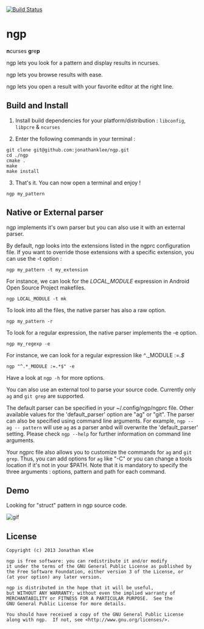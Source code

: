 [![Build Status](https://www.travis-ci.com/jonathanklee/ngp.svg?branch=master)](https://www.travis-ci.com/jonathanklee/ngp)

ngp
===

**n**curses **g**re**p**

ngp lets you look for a pattern and display results in ncurses.

ngp lets you browse results with ease.

ngp lets you open a result with your favorite editor at the right line.

Build and Install
------------

1. Install build dependencies for your platform/distribution : `libconfig`, `libpcre` & `ncurses`

2. Enter the following commands in your terminal :

```
git clone git@github.com:jonathanklee/ngp.git
cd ./ngp
cmake .
make
make install
```

3. That's it. You can now open a terminal and enjoy !

```
ngp my_pattern
```

Native or External parser
----------
ngp implements it's own parser but you can also use it with an external parser.

By default, ngp looks into the extensions listed in the ngprc configuration file.
If you want to override those extensions with a specific extension, you can use the -t option :
```
ngp my_pattern -t my_extension
```
For instance, we can look for the *LOCAL_MODULE* expression in Android Open Source Project makefiles.
```
ngp LOCAL_MODULE -t mk
```
To look into all the files, the native parser has also a raw option.
```
ngp my_pattern -r
```
To look for a regular expression, the native parser implements the -e option.
```
ngp my_regexp -e
```
For instance, we can look for a regular expression like *^*._MODULE :=.*$*
```
ngp "^.*_MODULE :=.*$" -e
```
Have a look at ```ngp -h``` for more options.

You can also use an external tool to parse your source code.
Currently only `ag` and `git grep` are supported.

The default parser can be specified in your ~/.config/ngp/ngprc file.
Other available values for the 'default_parser' option are "ag" or "git". The parser can also be specified using command line arguments.
For example, `ngp --ag -- pattern` will use `ag` as a parser anbd will overwrite the 'default_parser' setting.
Please check `ngp --help` for further information on command line arguments.

Your ngprc file also allows you to customize the commands for `ag` and `git grep`. Thus, you can add options for `ag` like "-C"
or you can change a tools location if it's not in your $PATH.
Note that it is mandatory to specify the three arguments : options, pattern and path for each command.

Demo
-------

Looking for "struct" pattern in ngp source code.

![gif](/ngp.gif)

License
----
```
Copyright (c) 2013 Jonathan Klee

ngp is free software: you can redistribute it and/or modify
it under the terms of the GNU General Public License as published by
the Free Software Foundation, either version 3 of the License, or
(at your option) any later version.

ngp is distributed in the hope that it will be useful,
but WITHOUT ANY WARRANTY; without even the implied warranty of
MERCHANTABILITY or FITNESS FOR A PARTICULAR PURPOSE.  See the
GNU General Public License for more details.

You should have received a copy of the GNU General Public License
along with ngp.  If not, see <http://www.gnu.org/licenses/>.
```

